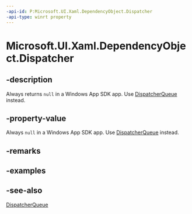 ```yaml
---
-api-id: P:Microsoft.UI.Xaml.DependencyObject.Dispatcher
-api-type: winrt property
---
```


<!-- Property syntax
public Microsoft.UI.Core.CoreDispatcher Dispatcher { get; }
-->

# Microsoft.UI.Xaml.DependencyObject.Dispatcher

## -description

Always returns `null` in a Windows App SDK app. Use [DispatcherQueue](dependencyobject_dispatcherqueue.md) instead.

## -property-value

Always `null` in a Windows App SDK app. Use [DispatcherQueue](dependencyobject_dispatcherqueue.md) instead.

## -remarks

## -examples

## -see-also

[DispatcherQueue](dependencyobject_dispatcherqueue.md)
